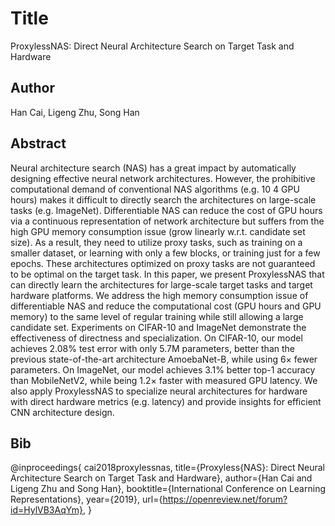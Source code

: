 # Title
ProxylessNAS: Direct Neural Architecture Search on Target Task and Hardware

## Author
Han Cai, Ligeng Zhu, Song Han

## Abstract
Neural architecture search (NAS) has a great impact by automatically designing effective neural network architectures. However, the prohibitive computational demand of conventional NAS algorithms (e.g. 10 4 GPU hours) makes it difficult to directly search the architectures on large-scale tasks (e.g. ImageNet). Differentiable NAS can reduce the cost of GPU hours via a continuous representation of network architecture but suffers from the high GPU memory consumption issue (grow linearly w.r.t. candidate set size). As a result, they need to utilize proxy tasks, such as training on a smaller dataset, or learning with only a few blocks, or training just for a few epochs. These architectures optimized on proxy tasks are not guaranteed to be optimal on the target task. In this paper, we present ProxylessNAS that can directly learn the architectures for large-scale target tasks and target hardware platforms. We address the high memory consumption issue of differentiable NAS and reduce the computational cost (GPU hours and GPU memory) to the same level of regular training while still allowing a large candidate set. Experiments on CIFAR-10 and ImageNet demonstrate the effectiveness of directness and specialization. On CIFAR-10, our model achieves 2.08% test error with only 5.7M parameters, better than the previous state-of-the-art architecture AmoebaNet-B, while using 6× fewer parameters. On ImageNet, our model achieves 3.1% better top-1 accuracy than MobileNetV2, while being 1.2× faster with measured GPU latency. We also apply ProxylessNAS to specialize neural architectures for hardware with direct hardware metrics (e.g. latency) and provide insights for efficient CNN architecture design.

## Bib
@inproceedings{
cai2018proxylessnas,
title={Proxyless{NAS}: Direct Neural Architecture Search on Target Task and Hardware},
author={Han Cai and Ligeng Zhu and Song Han},
booktitle={International Conference on Learning Representations},
year={2019},
url={https://openreview.net/forum?id=HylVB3AqYm},
}